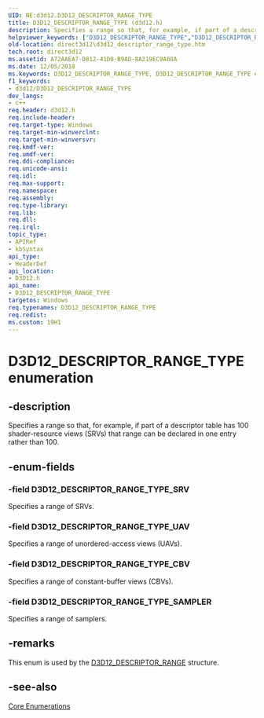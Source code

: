 ```yaml
---
UID: NE:d3d12.D3D12_DESCRIPTOR_RANGE_TYPE
title: D3D12_DESCRIPTOR_RANGE_TYPE (d3d12.h)
description: Specifies a range so that, for example, if part of a descriptor table has 100 shader-resource views (SRVs) that range can be declared in one entry rather than 100.helpviewer_keywords: ["D3D12_DESCRIPTOR_RANGE_TYPE","D3D12_DESCRIPTOR_RANGE_TYPE enumeration","D3D12_DESCRIPTOR_RANGE_TYPE_CBV","D3D12_DESCRIPTOR_RANGE_TYPE_SAMPLER","D3D12_DESCRIPTOR_RANGE_TYPE_SRV","D3D12_DESCRIPTOR_RANGE_TYPE_UAV","d3d12/D3D12_DESCRIPTOR_RANGE_TYPE","d3d12/D3D12_DESCRIPTOR_RANGE_TYPE_CBV","d3d12/D3D12_DESCRIPTOR_RANGE_TYPE_SAMPLER","d3d12/D3D12_DESCRIPTOR_RANGE_TYPE_SRV","d3d12/D3D12_DESCRIPTOR_RANGE_TYPE_UAV","direct3d12.d3d12_descriptor_range_type"]
old-location: direct3d12\d3d12_descriptor_range_type.htm
tech.root: direct3d12
ms.assetid: A72AAEA7-D812-41D0-B9AD-8A219EC9A88A
ms.date: 12/05/2018
ms.keywords: D3D12_DESCRIPTOR_RANGE_TYPE, D3D12_DESCRIPTOR_RANGE_TYPE enumeration, D3D12_DESCRIPTOR_RANGE_TYPE_CBV, D3D12_DESCRIPTOR_RANGE_TYPE_SAMPLER, D3D12_DESCRIPTOR_RANGE_TYPE_SRV, D3D12_DESCRIPTOR_RANGE_TYPE_UAV, d3d12/D3D12_DESCRIPTOR_RANGE_TYPE, d3d12/D3D12_DESCRIPTOR_RANGE_TYPE_CBV, d3d12/D3D12_DESCRIPTOR_RANGE_TYPE_SAMPLER, d3d12/D3D12_DESCRIPTOR_RANGE_TYPE_SRV, d3d12/D3D12_DESCRIPTOR_RANGE_TYPE_UAV, direct3d12.d3d12_descriptor_range_type
f1_keywords:
- d3d12/D3D12_DESCRIPTOR_RANGE_TYPE
dev_langs:
- c++
req.header: d3d12.h
req.include-header: 
req.target-type: Windows
req.target-min-winverclnt: 
req.target-min-winversvr: 
req.kmdf-ver: 
req.umdf-ver: 
req.ddi-compliance: 
req.unicode-ansi: 
req.idl: 
req.max-support: 
req.namespace: 
req.assembly: 
req.type-library: 
req.lib: 
req.dll: 
req.irql: 
topic_type:
- APIRef
- kbSyntax
api_type:
- HeaderDef
api_location:
- D3D12.h
api_name:
- D3D12_DESCRIPTOR_RANGE_TYPE
targetos: Windows
req.typenames: D3D12_DESCRIPTOR_RANGE_TYPE
req.redist: 
ms.custom: 19H1
---
```


# D3D12_DESCRIPTOR_RANGE_TYPE enumeration


## -description


Specifies a range so that, for example, if part of a descriptor table has 100 shader-resource views (SRVs) that range can be declared in one entry rather than 100.
        


## -enum-fields




### -field D3D12_DESCRIPTOR_RANGE_TYPE_SRV

Specifies a range of SRVs.
          


### -field D3D12_DESCRIPTOR_RANGE_TYPE_UAV

Specifies a range of unordered-access views (UAVs).
          


### -field D3D12_DESCRIPTOR_RANGE_TYPE_CBV

Specifies a range of constant-buffer views (CBVs).
          


### -field D3D12_DESCRIPTOR_RANGE_TYPE_SAMPLER

Specifies a range of samplers.
          


## -remarks



This enum is used by the <a href="https://docs.microsoft.com/windows/desktop/api/d3d12/ns-d3d12-d3d12_descriptor_range">D3D12_DESCRIPTOR_RANGE</a> structure.
      




## -see-also




<a href="https://docs.microsoft.com/windows/desktop/direct3d12/direct3d-12-enumerations">Core Enumerations</a>
 

 


